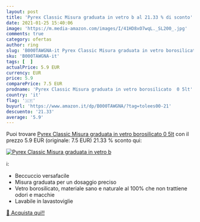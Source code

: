 ```yaml
---
layout: post
title: 'Pyrex Classic Misura graduata in vetro b al 21.33 % di sconto'
date: 2021-01-25 15:40:06
image: 'https://m.media-amazon.com/images/I/41HD8xO7wqL._SL200_.jpg'
comments: true
category: ofertas
author: ring
slug: 'B000TAWGNA-it Pyrex Classic Misura graduata in vetro borosilicato 0 5lt'
sku: 'B000TAWGNA-it'
tags: [  ]
actualPrice: 5.9 EUR
currency: EUR
price: 5.9
comparePrice: 7.5 EUR
prodname: 'Pyrex Classic Misura graduata in vetro borosilicato  0 5lt'
country: 'it'
flag: '🇮🇹'
buyurl: 'https://www.amazon.it/dp/B000TAWGNA/?tag=tolees00-21'
descuento: '21.33'
average: '5.9'
---
```


Puoi trovare [Pyrex Classic Misura graduata in vetro borosilicato  0 5lt](https://www.amazon.it/dp/B000TAWGNA/?tag=tolees00-21) con il prezzo 5.9 EUR (originale: 7.5 EUR) 21.33 % sconto qui:

[![Pyrex Classic Misura graduata in vetro b](https://m.media-amazon.com/images/I/41HD8xO7wqL._SL200_.jpg)](https://www.amazon.it/dp/B000TAWGNA/?tag=tolees00-21)

ℹ️:

- Beccuccio versafacile
- Misura graduata per un dosaggio preciso
- Vetro borosilicato, materiale sano e naturale al 100% che non trattiene odori e macchie
- Lavabile in lavastoviglie

[🛒 Acquista qui!!](https://www.amazon.it/dp/B000TAWGNA/?tag=tolees00-21)

